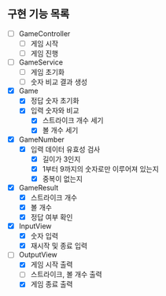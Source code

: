 ## 구현 기능 목록

- [ ] GameController
  - [ ] 게임 시작
  - [ ] 게임 진행
     
- [ ] GameService
  - [ ] 게임 초기화
  - [ ] 숫자 비교 결과 생성
     
- [x] Game
  - [x] 정답 숫자 초기화
  - [x] 입력 숫자와 비교
    - [x] 스트라이크 개수 세기
    - [x] 볼 개수 세기
     
- [x] GameNumber
  - [x] 입력 데이터 유효성 검사
    - [x] 길이가 3인지
    - [x] 1부터 9까지의 숫자로만 이루어져 있는지
    - [x] 중복이 없는지
       
- [x] GameResult
  - [x] 스트라이크 개수
  - [x] 볼 개수
  - [x] 정답 여부 확인
     
- [x] InputView
  - [x] 숫자 입력
  - [x] 재시작 및 종료 입력
     
- [ ] OutputView
  - [x] 게임 시작 출력
  - [ ] 스트라이크, 볼 개수 출력
  - [x] 게임 종료 출력
